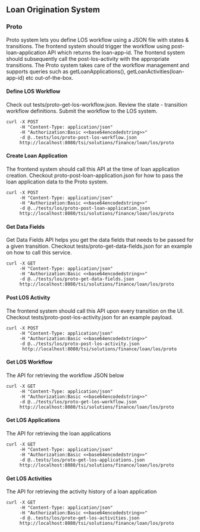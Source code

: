 ## Loan Origination System

### Proto

Proto system lets you define LOS workflow using a JSON file with states & transitions. The frontend system should trigger the workflow using post-loan-application API which returns the loan-app-id. The frontend system should subsequently call the post-los-activity with the appropriate transitions. The Proto system takes care of the workflow management and supports queries such as getLoanApplications(), getLoanActivities(loan-app-id) etc out-of-the-box.  

#### Define LOS Workflow
Check out tests/proto-get-los-workflow.json. Review the state - transition workflow definitions. Submit the workflow to the LOS system.
```
curl -X POST 
     -H "Content-Type: application/json"
     -H "Authorization:Basic <<base64encodedstring>>" 
     -d @..tests/los/proto-post-los-workflow.json
     http://localhost:8080/tsi/solutions/finance/loan/los/proto
```
#### Create Loan Application
The frontend system should call this API at the time of loan application creation. Checkout proto-post-loan-application.json for how to pass the loan application data to the Proto system.
```
curl -X POST 
     -H "Content-Type: application/json"
     -H "Authorization:Basic <<base64encodedstring>>"
     -d @../tests/los/proto-post-loan-application.json
     http://localhost:8080/tsi/solutions/finance/loan/los/proto
```
#### Get Data Fields
Get Data Fields API helps you get the data fields that needs to be passed for a given transition. Checkout tests/proto-get-data-fields.json for an example on how to call this service.
```
curl -X GET 
     -H "Content-Type: application/json" 
     -H "Authorization:Basic <<base64encodedstring>>" 
     -d @../tests/los/proto-get-data-fields.json
     http://localhost:8080/tsi/solutions/finance/loan/los/proto
```
#### Post LOS Activity
The frontend system should call this API upon every transition on the UI. Checkout tests/proto-post-los-activity.json for an example payload.
```
curl -X POST
     -H "Content-Type: application/json"
     -H "Authorization:Basic <<base64encodedstring>>"
     -d @../tests/los/proto-post-los-activity.json
      http://localhost:8080/tsi/solutions/finance/loan/los/proto
```
#### Get LOS Workflow
The API for retrieving the workflow JSON below
```
curl -X GET 
     -H "Content-Type: application/json"
     -H "Authorization:Basic <<base64encodedstring>>" 
     -d @../tests/los/proto-get-los-workflow.json 
     http://localhost:8080/tsi/solutions/finance/loan/los/proto
```
####  Get LOS Applications
The API for retrieving the loan applications
```
curl -X GET 
     -H "Content-Type: application/json"
     -H "Authorization:Basic <<base64encodedstring>>"
     -d @..tests/los/proto-get-los-applications.json 
     http://localhost:8080/tsi/solutions/finance/loan/los/proto
```
#### Get LOS Activities
The API for retrieving the activity history of a loan application
```
curl -X GET 
     -H "Content-Type: application/json"
     -H "Authorization:Basic <<base64encodedstring>>"
     -d @..tests/los/proto-get-los-activities.json 
     http://localhost:8080/tsi/solutions/finance/loan/los/proto
```



